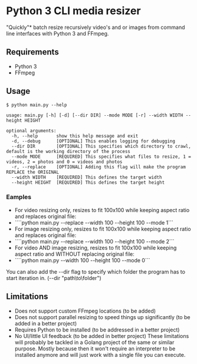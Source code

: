 # Python 3 CLI media resizer
"Quickly"* batch resize recursively video's and or images from command line interfaces with Python 3 and FFmpeg.

## Requirements
* Python 3
* FFmpeg

## Usage
```
$ python main.py --help

usage: main.py [-h] [-d] [--dir DIR] --mode MODE [-r] --width WIDTH --height HEIGHT

optional arguments:
  -h, --help       show this help message and exit
  -d, --debug      [OPTIONAL] This enables logging for debugging
  --dir DIR        [OPTIONAL] This specifies which directory to crawl, default is the working directory of the process
  --mode MODE      [REQUIRED] This specifies what files to resize, 1 = videos, 2 = photos and 0 = videos and photos
  -r, --replace    [OPTIONAL] Adding this flag will make the program REPLACE the ORIGINAL
  --width WIDTH    [REQUIRED] This defines the target width
  --height HEIGHT  [REQUIRED] This defines the target height
```

### Eamples
* For video resizing only, resizes to fit 100x100 while keeping aspect ratio and replaces original file:
* ````python main.py --replace --width 100 --height 100 --mode 1```
* For image resizing only, resizes to fit 100x100 while keeping aspect ratio and replaces original file:
* ````python main.py --replace --width 100 --height 100 --mode 2```
* For video AND image resizing, resizes to fit 100x100 while keeping aspect ratio and WITHOUT replacing original file:
* ````python main.py --width 100 --height 100 --mode 0```

You can also add the --dir flag to specify which folder the program has to start iteration in. (--dir "path\to\folder")

## Limitations
* Does not support custom FFmpeg locations (to be added)
* Does not support parallel resizing to speed things up significantly (to be added in a better project)
* Requires Python to be installed (to be addressed in a better project)
* No UI/little UI feedback (to be added in better project)
These limitations will probably be tackled in a Golang project of the same or similar purpose.
Mostly because then it won't require an interpreter to be installed anymore and will just work with a single file you can execute.

